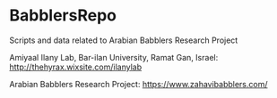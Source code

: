 # BabblersRepo
Scripts and data related to Arabian Babblers Research Project

Amiyaal Ilany Lab, Bar-ilan University, Ramat Gan, Israel: 
http://thehyrax.wixsite.com/ilanylab

Arabian Babblers Research Project:
https://www.zahavibabblers.com/
